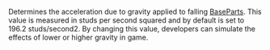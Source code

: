 Determines the acceleration due to gravity applied to falling [BaseParts](https://developer.roblox.com/en-us/api-reference/class/BasePart). This value is measured in studs per second squared and by default is set to 196.2 studs/second2. By changing this value, developers can simulate the effects of lower or higher gravity in game.